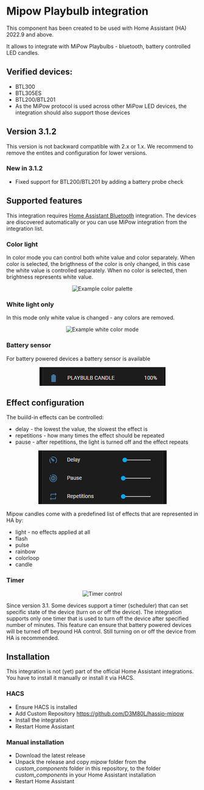 # Mipow Playbulb integration
This component has been created to be used with Home Assistant (HA) 2022.9 and above.

It allows to integrate with MiPow Playbulbs - bluetooth, battery controlled LED candles.

## Verified devices:
 - BTL300
 - BTL305ES
 - BTL200/BTL201
 - As the MiPow protocol is used across other MiPow LED devices, the integration should also support those devices 

## Version 3.1.2
This version is not backward compatible with 2.x or 1.x.
We recommend to remove the entites and configuration for lower versions.

### New in 3.1.2
- Fixed support for BTL200/BTL201 by adding a battery probe check

## Supported features
This integration requires [Home Assistant Bluetooth](https://www.home-assistant.io/integrations/bluetooth/) integration.
The devices are discovered automatically or you can use MiPow integration from the integration list.
### Color light
In color mode you can control both white value and color separately.
When color is selected, the brigthness of the color is only changed, in this case the white value is controlled separately.
When no color is selected, then brightness represents white value.
<p align="center" width="100%">
  <img src="https://raw.githubusercontent.com/D3M80L/hassio-mipow/main/doc/color_palette.png" alt="Example color palette"> 
</p>

### White light only
In this mode only white value is changed - any colors are removed.
<p align="center" width="100%">
  <img src="https://raw.githubusercontent.com/D3M80L/hassio-mipow/main/doc/white_mode.png" alt="Example white color mode"> 
</p>

### Battery sensor
For battery powered devices a battery sensor is available
<p align="center" width="100%">
  <img src="https://raw.githubusercontent.com/D3M80L/hassio-mipow/main/doc/battery.png" alt="Battery sensor"> 
</p>

## Effect configuration
The buiild-in effects can be controlled:
- delay - the lowest the value, the slowest the effect is
- repetitions - how many times the effect should be repeated
- pause - after repetitions, the light is turned off and the effect repeats
<p align="center" width="100%">
  <img src="https://raw.githubusercontent.com/D3M80L/hassio-mipow/main/doc/effect_control.png" alt="Effect controls"> 
</p>

Mipow candles come with a predefined list of effects that are represented in HA by:
- light - no effects applied at all
- flash
- pulse
- rainbow
- colorloop
- candle

### Timer
<p align="center" width="100%">
  <img src="https://raw.githubusercontent.com/D3M80L/hassio-mipow/main/doc/timer.png" alt="Timer control"> 
</p>
Since version 3.1.
Some devices support a timer (scheduler) that can set specific state of the device (turn on or off the device).
The integration supports only one timer that is used to turn off the device after specified number of minutes.
This feature can ensure that battery powered devices will be turned off beyound HA control.
Still turning on or off the device from HA is recommended. 

## Installation
This integration is not (yet) part of the official Home Assistant integrations.
You have to install it manually or install it via HACS. 
### HACS
 - Ensure HACS is installed
 - Add Custom Repository https://github.com/D3M80L/hassio-mipow
 - Install the integration
 - Restart Home Assistant

### Manual installation
 - Download the latest release
 - Unpack the release and copy *mipow* folder from the *custom_components* folder in this repository, to the folder *custom_components* in your Home Assistant installation
 - Restart Home Assistant
